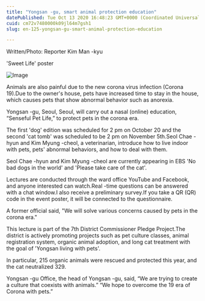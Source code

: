 ```yaml
---
title: "Yongsan -gu, smart animal protection education"
datePublished: Tue Oct 13 2020 16:48:23 GMT+0000 (Coordinated Universal Time)
cuid: cm72v7480000k09jl64m7gsh1
slug: en-125-yongsan-gu-smart-animal-protection-education

---
```



Written/Photo: Reporter Kim Man -kyu

'Sweet Life' poster

![Image](https://cdn.hashnode.com/res/hashnode/image/upload/v1739422417189/9807f276-c87a-46d7-90bd-c3477597348a.jpeg)

Animals are also painful due to the new corona virus infection (Corona 19).Due to the owner's house, pets have increased time to stay in the house, which causes pets that show abnormal behavior such as anorexia.

Yongsan -gu, Seoul, Seoul, will carry out a nasal (online) education, “Senseful Pet Life,” to protect pets in the corona era.

The first 'dog' edition was scheduled for 2 pm on October 20 and the second 'cat tomb' was scheduled to be 2 pm on November 5th.Seol Chae -hyun and Kim Myung -cheol, a veterinarian, introduce how to live indoor with pets, pets' abnormal behaviors, and how to deal with them.

Seol Chae -hyun and Kim Myung -cheol are currently appearing in EBS 'No bad dogs in the world' and 'Please take care of the cat'.

Lectures are conducted through the ward office YouTube and Facebook, and anyone interested can watch.Real -time questions can be answered with a chat window.I also receive a preliminary survey.If you take a QR (QR) code in the event poster, it will be connected to the questionnaire.

A former official said, "We will solve various concerns caused by pets in the corona era."

This lecture is part of the 7th District Commissioner Pledge Project.The district is actively promoting projects such as pet culture classes, animal registration system, organic animal adoption, and long cat treatment with the goal of 'Yongsan living with pets'.

In particular, 215 organic animals were rescued and protected this year, and the cat neutralized 329.

Yongsan -gu Office, the head of Yongsan -gu, said, “We are trying to create a culture that coexists with animals.” “We hope to overcome the 19 era of Corona with pets.”